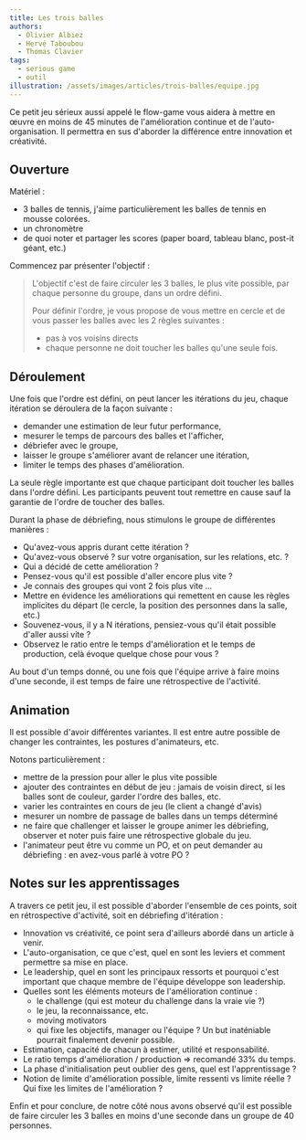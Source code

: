 ```yaml
---
title: Les trois balles
authors:
  - Olivier Albiez
  - Hervé Taboubou
  - Thomas Clavier
tags:
  - serious game
  - outil
illustration: /assets/images/articles/trois-balles/equipe.jpg
---
```


Ce petit jeu sérieux aussi appelé le flow-game vous aidera à mettre en œuvre en moins de 45 minutes de l'amélioration continue et de l'auto-organisation. Il permettra en sus d'aborder la différence entre innovation et créativité.

## Ouverture

Matériel : 

- 3 balles de tennis, j'aime particulièrement les balles de tennis en mousse colorées.
- un chronomètre
- de quoi noter et partager les scores (paper board, tableau blanc, post-it géant, etc.)

Commencez par présenter l'objectif :

> L'objectif c'est de faire circuler les 3 balles, le plus vite possible, par chaque personne du groupe, dans un ordre défini.
>
> Pour définir l'ordre, je vous propose de vous mettre en cercle et de vous passer les balles avec les 2 règles suivantes : 
>
> - pas à vos voisins directs
> - chaque personne ne doit toucher les balles qu'une seule fois.

## Déroulement

Une fois que l'ordre est défini, on peut lancer les itérations du jeu, chaque itération se déroulera de la façon suivante : 

- demander une estimation de leur futur performance,
- mesurer le temps de parcours des balles et l'afficher,
- débriefer avec le groupe,
- laisser le groupe s'améliorer avant de relancer une itération,
- limiter le temps des phases d'amélioration.

La seule règle importante est que chaque participant doit toucher les balles dans l'ordre défini. Les participants peuvent tout remettre en cause sauf la garantie de l'ordre de toucher des balles.

Durant la phase de débriefing, nous stimulons le groupe de différentes manières : 

- Qu'avez-vous appris durant cette itération ?
- Qu'avez-vous observé ? sur votre organisation, sur les relations, etc. ?
- Qui a décidé de cette amélioration ?
- Pensez-vous qu'il est possible d'aller encore plus vite ?
- Je connais des groupes qui vont 2 fois plus vite ...
- Mettre en évidence les améliorations qui remettent en cause les règles implicites du départ (le cercle, la position des personnes dans la salle, etc.)
- Souvenez-vous, il y a N itérations, pensiez-vous qu'il était possible d'aller aussi vite ?
- Observez le ratio entre le temps d'amélioration et le temps de production, celà évoque quelque chose pour vous ?

Au bout d'un temps donné, ou une fois que l'équipe arrive à faire moins d'une seconde, il est temps de faire une rétrospective de l'activité.

## Animation

Il est possible d'avoir différentes variantes. Il est entre autre possible de changer les contraintes, les postures d'animateurs, etc.

Notons particulièrement : 
- mettre de la pression pour aller le plus vite possible
- ajouter des contraintes en début de jeu : jamais de voisin direct, si les balles sont de couleur, garder l'ordre des balles, etc.
- varier les contraintes en cours de jeu (le client a changé d'avis)
- mesurer un nombre de passage de balles dans un temps déterminé
- ne faire que challenger et laisser le groupe animer les débriefing, observer et noter puis faire une rétrospective globale du jeu.
- l'animateur peut être vu comme un PO, et on peut demander au débriefing : en avez-vous parlé à votre PO ?

## Notes sur les apprentissages

A travers ce petit jeu, il est possible d'aborder l'ensemble de ces points, soit en rétrospective d'activité, soit en débriefing d'itération : 

- Innovation vs créativité, ce point sera d'ailleurs abordé dans un article à venir.
- L'auto-organisation, ce que c'est, quel en sont les leviers et comment permettre sa mise en place.
- Le leadership, quel en sont les principaux ressorts et pourquoi c'est important que chaque membre de l'équipe développe son leadership.
- Quelles sont les éléments moteurs de l'amélioration continue :
  - le challenge (qui est moteur du challenge dans la vraie vie ?)
  - le jeu, la reconnaissance, etc.
  - moving motivators
  - qui fixe les objectifs, manager ou l'équipe ? Un but inaténiable pourrait finalement devenir possible.
- Estimation, capacité de chacun à estimer, utilité et responsabilité.
- Le ratio temps d'amélioration / production => recomandé 33% du temps.
- La phase d'initialisation peut oublier des gens, quel est l'apprentissage ?
- Notion de limite d'amélioration possible, limite ressenti vs limite réelle ? Qui fixe les limites de l'amélioration ? 

Enfin et pour conclure, de notre côté nous avons observé qu'il est possible de faire circuler les 3 balles en moins d'une seconde dans un groupe de 40 personnes.


